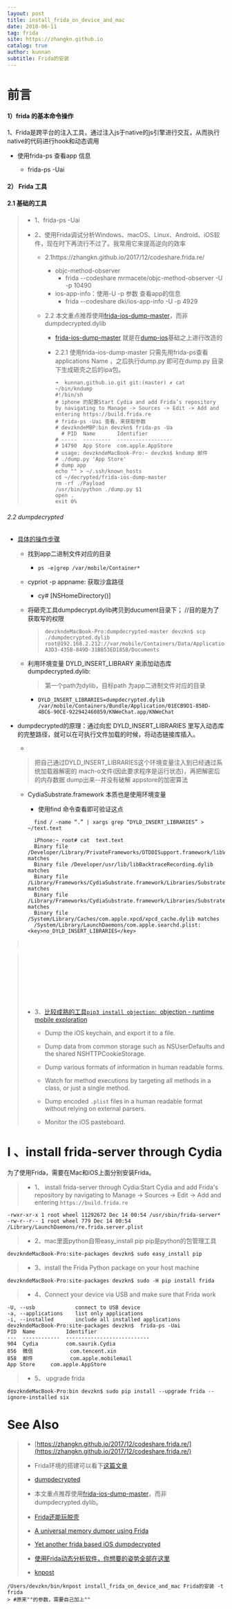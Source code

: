 ```yaml
---
layout: post
title: install_frida_on_device_and_mac
date: 2018-06-11
tag: frida
site: https://zhangkn.github.io
catalog: true
author: kunnan
subtitle: Frida的安装
---
```


# 前言



#### 1）frida 的基本命令操作



1、Frida是跨平台的注入工具，通过注入js于native的js引擎进行交互，从而执行native的代码进行hook和动态调用

- 使用frida-ps 查看app 信息

  - frida-ps -Uai

    

#### 2） Frida 工具

#### 2.1 基础的工具

> * 1、frida-ps -Uai
>
> * 2、使用Frida调试分析Windows、macOS、Linux、Android、iOS软件，现在时下再流行不过了。我常用它来提高逆向的效率
>
>   * 2.1https://zhangkn.github.io/2017/12/codeshare.frida.re/
>
>     * objc-method-observer
>       * frida --codeshare mrmacete/objc-method-observer -U -p 10490
>     * ios-app-info：使用-U -p 参数 查看app的信息
>       * frida --codeshare dki/ios-app-info -U -p 4929  
>
>   * 2.2 本文重点推荐使用[frida-ios-dump-master](https://github.com/zhangkn/frida-ios-dump)，而非dumpdecrypted.dylib
>
>     * [frida-ios-dump-master](https://github.com/AloneMonkey/frida-ios-dump) 就是在[dump-ios](https://codeshare.frida.re/@lichao890427/dump-ios/)基础之上进行改造的 
>
>     * 2.2.1 使用frida-ios-dump-master 只需先用frida-ps查看applications Name ，之后执行dump.py 即可在dump.py 目录下生成砸壳之后的ipa包。
>
>       ```
>       ➜  kunnan.github.io.git git:(master) ✗ cat ~/bin/kndump
>       #!/bin/sh
>       # iphone 的配置Start Cydia and add Frida’s repository by navigating to Manage -> Sources -> Edit -> Add and entering https://build.frida.re
>       # frida-ps -Uai 查看，来获取参数
>       # devzkndeMBP:bin devzkn$ frida-ps -Ua
>         # PID  Name       Identifier        
>       # -----  ---------  ------------------
>       # 14790  App Store  com.apple.AppStore
>       # usage: devzkndeMacBook-Pro:~ devzkn$ kndump 邮件
>       # ./dump.py 'App Store'
>       # dump app   
>       echo "" > ~/.ssh/known_hosts
>       cd ~/decrypted/frida-ios-dump-master 
>       rm -rf ./Payload
>       /usr/bin/python ./dump.py $1
>       open .
>       exit 0%  
>       ```
>
>       
>





###### 2.2 dumpdecrypted



- [具体的操作步骤](https://zhangkn.github.io/2017/12/dumpdecrypted/)

  - 找到app二进制文件对应的目录

    - `ps -e|grep /var/mobile/Container*`

  - cypriot -p appname: 获取沙盒路径

    - cy# [NSHomeDirectory()] 

  - 将砸壳工具dumpdecrypt.dylib拷贝到ducument目录下； //目的是为了获取写的权限

    

    > ```
    > devzkndeMacBook-Pro:dumpdecrypted-master devzkn$ scp ./dumpdecrypted.dylib root@192.168.2.212://var/mobile/Containers/Data/Application/91E7D6CF-A3D3-435B-849D-31BB53ED185B/Documents
    > ```

    

  - 利用环境变量 DYLD_INSERT_LIBRARY 来添加动态库dumpdecrypted.dylib:

    > 第一个path为dylib，目标path 为app二进制文件对应的目录

    > 

    - `DYLD_INSERT_LIBRARIES=dumpdecrypted.dylib /var/mobile/Containers/Bundle/Application/01ECB9D1-858D-4BC6-90CE-922942460859/KNWeChat.app/KNWeChat`

    

    

- dumpdecrypted的原理：通过向宏 DYLD_INSERT_LIBRARIES 里写入动态库的完整路径，就可以在可执行文件加载的时候，将动态链接库插入。

  - 

    > 把自己通过DYLD_INSERT_LIBRARIES这个环境变量注入到已经通过系统加载器解密的 mach-o文件(因此要求程序是运行状态)，再把解密后的内存数据 dump出来--并没有破解 appstore的加密算法

  - CydiaSubstrate.framework 本质也是使用环境变量

    - 使用find 命令查看即可验证这点

    ```
      find / -name “.” | xargs grep “DYLD_INSERT_LIBRARIES” > ~/text.text
    ```

    ```
      iPhone:~ root# cat  text.text
      Binary file /Developer/Library/PrivateFrameworks/DTDDISupport.framework/libViewDebuggerSupport.dylib matches
      Binary file /Developer/usr/lib/libBacktraceRecording.dylib matches
      Binary file /Library/Frameworks/CydiaSubstrate.framework/Libraries/SubstrateLauncher.dylib matches
      Binary file /Library/Frameworks/CydiaSubstrate.framework/Libraries/SubstrateLoader.dylib matches
      Binary file /System/Library/Caches/com.apple.xpcd/xpcd_cache.dylib matches
      /System/Library/LaunchDaemons/com.apple.searchd.plist:		<key>no_DYLD_INSERT_LIBRARIES</key>
    ```

      

>

>             

>
>​           


>
>
>​         
>
>​       
>
>​       
>
>​        
>
>   * 3、[比较成熟的工具`pip3 install objection`:  objection - runtime mobile exploration](https://github.com/sensepost/objection)
>
>     * Dump the iOS keychain, and export it to a file.
>     * Dump data from common storage such as NSUserDefaults and the shared NSHTTPCookieStorage.
>     * Dump various formats of information in human readable forms.
>     * Watch for method executions by targeting all methods in a class, or just a single method.
>     * Dump encoded `.plist` files in a human readable format without relying on external parsers.
>
>     * Monitor the iOS pasteboard.
>
>      
>
>      
>
>      
>
>      
>
>      

 



#   I 、install frida-server through Cydia

为了使用Frida，需要在Mac和iOS上面分别安装Frida。

>* 1、 install frida-server through Cydia:Start Cydia and add Frida's repository by navigating to Manage -> Sources -> Edit -> Add and entering `https://build.frida.re`


```
-rwxr-xr-x 1 root wheel 11292672 Dec 14 00:54 /usr/sbin/frida-server*
-rw-r--r-- 1 root wheel 779 Dec 14 00:54 /Library/LaunchDaemons/re.frida.server.plist
```


>* 2、mac里面python自带easy_install pip
pip是python的包管理工具
```
devzkndeMacBook-Pro:site-packages devzkn$ sudo easy_install pip
```
>* 3、install the Frida Python package on your host machine
```
devzkndeMacBook-Pro:site-packages devzkn$ sudo -H pip install frida
```


>* 4、Connect your device via USB and make sure that Frida work
```
-U, --usb             connect to USB device
-a, --applications    list only applications
-i, --installed       include all installed applications
devzkndeMacBook-Pro:site-packages devzkn$  frida-ps -Uai
PID  Name          Identifier                 
---  ------------  ---------------------------
904  Cydia         com.saurik.Cydia           
856  微信            com.tencent.xin            
858  邮件            com.apple.mobilemail       
App Store     com.apple.AppStore         
```
>* 5、 upgrade frida
```
devzkndeMacBook-Pro:bin devzkn$ sudo pip install --upgrade frida --ignore-installed six
```


# See Also 

>* [https://zhangkn.github.io/2017/12/codeshare.frida.re/](https://zhangkn.github.io/2017/12/codeshare.frida.re/)
>
>* Frida环境的搭建可以看下[这篇文章](https://zhangkn.github.io/2017/12/frida/#gsc.tab=0)
>
>* [dumpdecrypted](https://zhangkn.github.io/2017/12/dumpdecrypted/)
>
>  * 本文重点推荐使用[frida-ios-dump-master](https://github.com/zhangkn/frida-ios-dump)，而非dumpdecrypted.dylib。
>
>  * [Frida还能玩脱壳]( https://github.com/dstmath/frida-unpack)
>
>  * [A universal memory dumper using Frida](https://github.com/zhangkn/fridump)
>
>  * [Yet another frida based iOS dumpdecrypted](https://github.com/ChiChou/frida-ipa-dump)
>
>     
>
>* [使用Frida动态分析软件，你想要的姿势全部在这里](https://mp.weixin.qq.com/s/s_zR1Gq_MNj17vDVDuoDKg)
>
>* [knpost](https://github.com/zhangkn/KNBin/blob/master/knpost) 
>
```
/Users/devzkn/bin/knpost install_frida_on_device_and_mac Frida的安装 -t frida
> #原来""的参数，需要自己加上""
```


